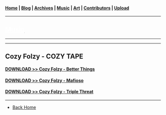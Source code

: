 <head>
  <!-- Favicon -->
  <link rel="shortcut icon" href="../../favicon.ico">
  <!-- Global site tag (gtag.js) - Google Analytics -->
  <script async src="https://www.googletagmanager.com/gtag/js?id=UA-129370470-1"></script>
  <script>
    window.dataLayer = window.dataLayer || [];
    function gtag(){dataLayer.push(arguments);}
    gtag('js', new Date());

    gtag('config', 'UA-129370470-1');
  </script>
</head>

<!-- Main Links -->
#### [Home](../../README.md) | [Blog](../../blog/main.md) | [Archives](../../archives.md) | [Music](../main.md) | [Art](../../art/main.md) | [Contributors](../../contributors.md) | [Upload](../../upload.md)

- - -

## [<span style="text-decoration: underline; color: #fff;">Music</span>](../main.md)

- - -

- - -

## Cozy Folzy - COZY TAPE  

#### <a href="./cozy-folzy_better-things.mp3" download="cozy-folzy_better-things">DOWNLOAD >> Cozy Folzy - Better Things</a>  
#### <a href="./cozy-folzy_mafioso.mp3" download="cozy-folzy_mafioso">DOWNLOAD >> Cozy Folzy - Mafioso</a>  
#### <a href="./cozy-folzy_triple-threat.mp3" download="cozy-folzy_triple-threat">DOWNLOAD >> Cozy Folzy - Triple Threat</a>  

- - -

* [Back Home](../README.md)